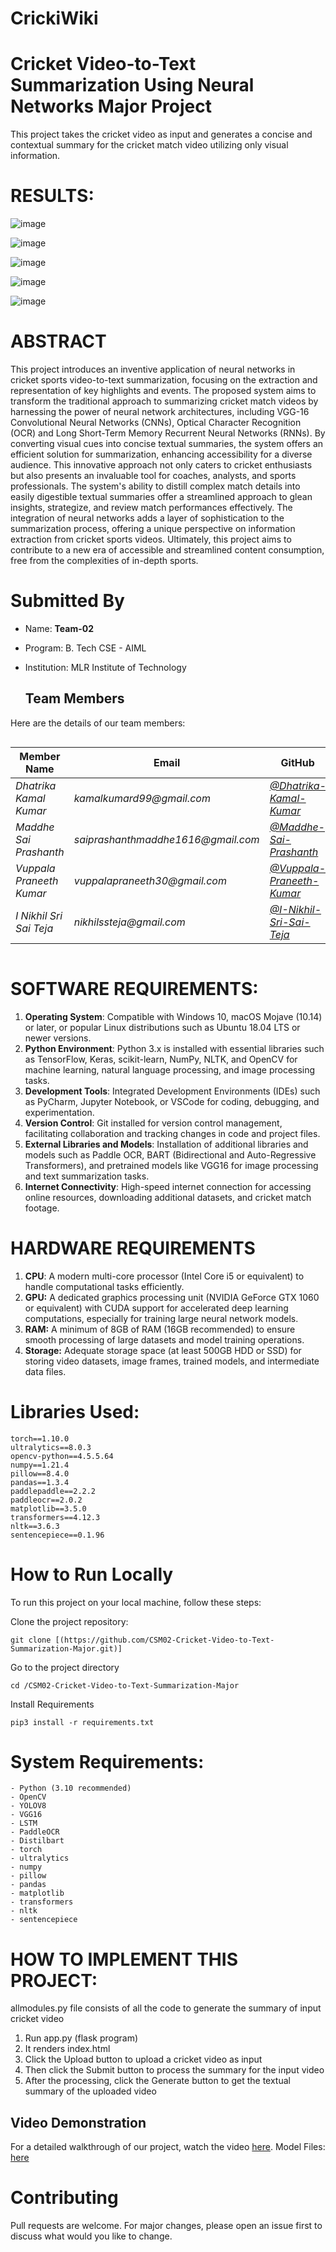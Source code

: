 
# CrickiWiki 
# Cricket Video-to-Text Summarization Using Neural Networks Major Project

This project takes the cricket video as input and generates a concise and contextual summary for the cricket match video utilizing only visual information.

# RESULTS:

![image](https://github.com/SaiPrashanthMaddhe/CSM02-Cricket-Video-to-Text-Summarization-Major/assets/101933141/59528ab2-a8aa-4ded-8fa0-59363049fdbc)

![image](https://github.com/SaiPrashanthMaddhe/CSM02-Cricket-Video-to-Text-Summarization-Major/assets/101933141/7db0e289-180c-4db2-be4d-37856be06d56)

![image](https://github.com/SaiPrashanthMaddhe/CSM02-Cricket-Video-to-Text-Summarization-Major/assets/101933141/dd62fe70-284c-4eae-a304-cc8e28841359)

![image](https://github.com/SaiPrashanthMaddhe/CSM02-Cricket-Video-to-Text-Summarization-Major/assets/101933141/483b5bbb-fe0f-492c-a1c2-991820600b25)

![image](https://github.com/SaiPrashanthMaddhe/CSM02-Cricket-Video-to-Text-Summarization-Major/assets/101933141/eed8da02-2ad3-49ab-bac2-11f974e1460a)

# ABSTRACT

This project introduces an inventive application of neural networks in cricket sports video-to-text summarization, focusing on the extraction and representation of key highlights and events. The proposed system aims to transform the traditional approach to summarizing cricket match videos by harnessing the power of neural network architectures, including VGG-16 Convolutional Neural Networks (CNNs), Optical Character Recognition (OCR) and Long Short-Term Memory Recurrent Neural Networks (RNNs). By converting visual cues into concise textual summaries, the system offers an efficient solution for summarization, enhancing accessibility for a diverse audience. This innovative approach not only caters to cricket enthusiasts but also presents an invaluable tool for coaches, analysts, and sports professionals. The system's ability to distill complex match details into easily digestible textual summaries offer a streamlined approach to glean insights, strategize, and review match performances effectively. The integration of neural networks adds a layer of sophistication to the summarization process, offering a unique perspective on information extraction from cricket sports videos. Ultimately, this project aims to contribute to a new era of accessible and streamlined content  consumption, free from the complexities of in-depth sports.


# Submitted By
- Name: **Team-02**
- Program: B. Tech CSE - AIML
- Institution: MLR Institute of Technology

  ## Team Members

Here are the details of our team members:
<div style="display: flex; justify-content: center;">

| Member Name | Email                     | GitHub                              |
| ----------- | -------------------------- | ------------------------------------ |
| _Dhatrika Kamal Kumar_ | _kamalkumard99@gmail.com_    | _[@Dhatrika-Kamal-Kumar](https://github.com/)_ |
| _Maddhe Sai Prashanth_ | _saiprashanthmaddhe1616@gmail.com_    | _[@Maddhe-Sai-Prashanth](https://github.com/SaiPrashanthMaddhe)_ |
| _Vuppala Praneeth Kumar_ | _vuppalapraneeth30@gmail.com_     | _[@Vuppala-Praneeth-Kumar](https://github.com/)_ |
| _I Nikhil Sri Sai Teja_  | _nikhilssteja@gmail.com_      | _[@I-Nikhil-Sri-Sai-Teja](https://github.com/)_ |

</div>


# SOFTWARE REQUIREMENTS:
1. **Operating System**: Compatible with Windows 10, macOS Mojave (10.14) or later, or
popular Linux distributions such as Ubuntu 18.04 LTS or newer versions.
2. **Python Environment**: Python 3.x is installed with essential libraries such as
TensorFlow, Keras, scikit-learn, NumPy, NLTK, and OpenCV for machine learning, natural language processing, and image processing tasks.
3. **Development Tools**: Integrated Development Environments (IDEs) such as PyCharm, Jupyter Notebook, or VSCode for coding, debugging, and experimentation.
4. **Version Control**: Git installed for version control management, facilitating
collaboration and tracking changes in code and project files.
5. **External Libraries and Models**: Installation of additional libraries and models such as
Paddle OCR, BART (Bidirectional and Auto-Regressive Transformers), and pretrained models like VGG16 for image processing and text summarization tasks.
6. **Internet Connectivity**: High-speed internet connection for accessing online resources, downloading additional datasets, and cricket match footage.

# HARDWARE REQUIREMENTS
1. **CPU**: A modern multi-core processor (Intel Core i5 or equivalent) to handle
computational tasks efficiently.
2. **GPU:** A dedicated graphics processing unit (NVIDIA GeForce GTX 1060 or equivalent)
with CUDA support for accelerated deep learning computations, especially for training
large neural network models.
3. **RAM:** A minimum of 8GB of RAM (16GB recommended) to ensure smooth processing
of large datasets and model training operations.
4. **Storage:** Adequate storage space (at least 500GB HDD or SSD) for storing video datasets, image frames, trained models, and intermediate data files.

# Libraries Used:
```
torch==1.10.0
ultralytics==8.0.3
opencv-python==4.5.5.64
numpy==1.21.4
pillow==8.4.0
pandas==1.3.4
paddlepaddle==2.2.2
paddleocr==2.0.2
matplotlib==3.5.0
transformers==4.12.3
nltk==3.6.3
sentencepiece==0.1.96
```

# How to Run Locally
To run this project on your local machine, follow these steps:

Clone the project repository:
```
git clone [(https://github.com/CSM02-Cricket-Video-to-Text-Summarization-Major.git)]
```
Go to the project directory
```
cd /CSM02-Cricket-Video-to-Text-Summarization-Major
```
Install Requirements
```
pip3 install -r requirements.txt
```

# **System Requirements:**

```
- Python (3.10 recommended)
- OpenCV
- YOLOV8
- VGG16
- LSTM
- PaddleOCR
- Distilbart
- torch
- ultralytics
- numpy
- pillow
- pandas
- matplotlib
- transformers
- nltk
- sentencepiece
```

# HOW TO IMPLEMENT THIS PROJECT:

allmodules.py file consists of all the code to generate the summary of input cricket video 

1. Run app.py (flask program)
2. It renders index.html
3. Click the Upload button to upload a cricket video as input
4. Then click the Submit button to process the summary for the input video
5. After the processing, click the Generate button to get the textual summary of the uploaded video

## Video Demonstration

For a detailed walkthrough of our project, watch the video [here](https://drive.google.com/file/d/1wy6d4aU2JNFbaFhrIbzdHOXMFP5mlxzI/view).
Model Files: [here](https://drive.google.com/drive/folders/1HwMeZb7AGpR_2FDvtIWT2p2yDwE90vc4?usp=sharing)

# Contributing
Pull requests are welcome. For major changes, please open an issue first to discuss what would you like to change.

